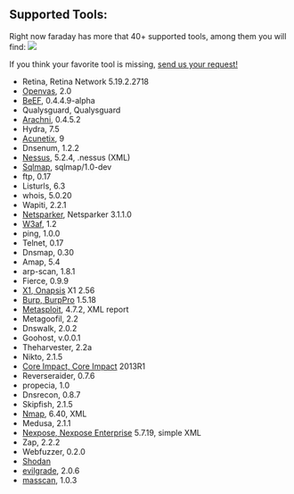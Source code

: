 Supported Tools:
---
Right now faraday has more that 40+ supported tools, among them you will find: 
![](https://raw.github.com/wiki/infobyte/faraday/images/plugins/Plugins.png)

If you think your favorite tool is missing, [send us your request!](https://github.com/infobyte/faraday/issues/new)
* Retina, Retina Network 5.19.2.2718
* [Openvas](https://twitter.com/openvas), 2.0
* [BeEF](https://twitter.com/beefproject), 0.4.4.9-alpha
* Qualysguard, Qualysguard
* [Arachni](https://twitter.com/ArachniScanner), 0.4.5.2
* Hydra, 7.5
* [Acunetix](https://twitter.com/acunetix), 9
* Dnsenum, 1.2.2
* [Nessus](https://twitter.com/tenablesecurity), 5.2.4, .nessus (XML)
* [Sqlmap](https://twitter.com/sqlmap), sqlmap/1.0-dev
* ftp, 0.17
* Listurls, 6.3
* whois, 5.0.20
* Wapiti, 2.2.1
* [Netsparker](https://twitter.com/Netsparker), Netsparker 3.1.1.0
* [W3af](https://twitter.com/w3af), 1.2
* ping, 1.0.0
* Telnet, 0.17
* Dnsmap, 0.30
* Amap, 5.4
* arp-scan, 1.8.1
* Fierce, 0.9.9
* [X1, Onapsis](https://twitter.com/onapsis) X1 2.56
* [Burp, BurpPro](https://twitter.com/Burp_Suite) 1.5.18 
* [Metasploit](https://twitter.com/metasploit), 4.7.2, XML report
* Metagoofil, 2.2
* Dnswalk, 2.0.2
* Goohost, v.0.0.1
* Theharvester, 2.2a
* Nikto, 2.1.5
* [Core Impact, Core Impact](https://twitter.com/CoreSecurity) 2013R1
* Reverseraider, 0.7.6
* propecia, 1.0
* Dnsrecon, 0.8.7
* Skipfish, 2.1.5
* [Nmap](https://twitter.com/nmap), 6.40, XML
* Medusa, 2.1.1
* [Nexpose, Nexpose Enterprise](https://twitter.com/rapid7) 5.7.19, simple XML
* Zap, 2.2.2
* Webfuzzer, 0.2.0
* [Shodan](https://twitter.com/shodanhq)
* [evilgrade](http://twitter.com/infobytesec), 2.0.6
* [masscan](https://twitter.com/ErrataRob), 1.0.3